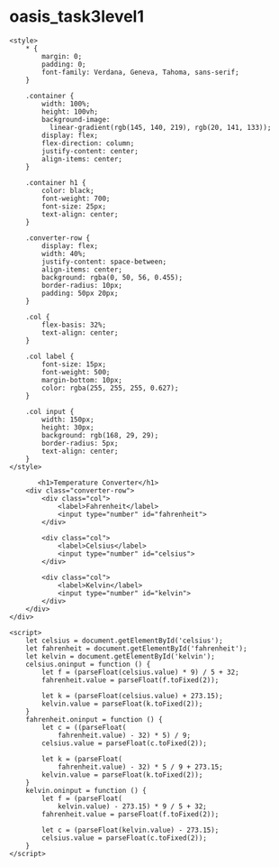 # oasis_task3level1
<!DOCTYPE html>
<html lang="en">

<head>
    <meta charset="UTF-8">
    <meta name="viewport"
          content="width=device-width,
                         initial-scale=1.0">
    <title>
         Tempreture converter
    </title>

    <style>
        * {
            margin: 0;
            padding: 0;
            font-family: Verdana, Geneva, Tahoma, sans-serif;
        }

        .container {
            width: 100%;
            height: 100vh;
            background-image:
              linear-gradient(rgb(145, 140, 219), rgb(20, 141, 133));
            display: flex;
            flex-direction: column;
            justify-content: center;
            align-items: center;
        }

        .container h1 {
            color: black;
            font-weight: 700;
            font-size: 25px;
            text-align: center;
        }

        .converter-row {
            display: flex;
            width: 40%;
            justify-content: space-between;
            align-items: center;
            background: rgba(0, 50, 56, 0.455);
            border-radius: 10px;
            padding: 50px 20px;
        }

        .col {
            flex-basis: 32%;
            text-align: center;
        }

        .col label {
            font-size: 15px;
            font-weight: 500;
            margin-bottom: 10px;
            color: rgba(255, 255, 255, 0.627);
        }

        .col input {
            width: 150px;
            height: 30px;
            background: rgb(168, 29, 29);
            border-radius: 5px;
            text-align: center;
        }
    </style>
</head>

<body>
    <div class="container">

           <h1>Temperature Converter</h1>
        <div class="converter-row">
            <div class="col">
                <label>Fahrenheit</label>
                <input type="number" id="fahrenheit">
            </div>

            <div class="col">
                <label>Celsius</label>
                <input type="number" id="celsius">
            </div>

            <div class="col">
                <label>Kelvin</label>
                <input type="number" id="kelvin">
            </div>
        </div>
    </div>

    <script>
        let celsius = document.getElementById('celsius');
        let fahrenheit = document.getElementById('fahrenheit');
        let kelvin = document.getElementById('kelvin');
        celsius.oninput = function () {
            let f = (parseFloat(celsius.value) * 9) / 5 + 32;
            fahrenheit.value = parseFloat(f.toFixed(2));

            let k = (parseFloat(celsius.value) + 273.15);
            kelvin.value = parseFloat(k.toFixed(2));
        }
        fahrenheit.oninput = function () {
            let c = ((parseFloat(
                fahrenheit.value) - 32) * 5) / 9;
            celsius.value = parseFloat(c.toFixed(2));

            let k = (parseFloat(
                fahrenheit.value) - 32) * 5 / 9 + 273.15;
            kelvin.value = parseFloat(k.toFixed(2));
        }
        kelvin.oninput = function () {
            let f = (parseFloat(
                kelvin.value) - 273.15) * 9 / 5 + 32;
            fahrenheit.value = parseFloat(f.toFixed(2));

            let c = (parseFloat(kelvin.value) - 273.15);
            celsius.value = parseFloat(c.toFixed(2));
        }
    </script>
</body>
</html>
